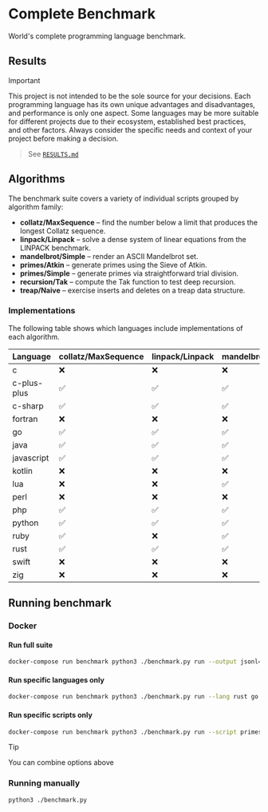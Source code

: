 # Complete Benchmark

World's complete programming language benchmark.

## Results

> [!IMPORTANT]
> This project is not intended to be the sole source for your decisions. Each programming language has its own unique advantages and disadvantages, and performance is only one aspect. Some languages may be more suitable for different projects due to their ecosystem, established best practices, and other factors. Always consider the specific needs and context of your project before making a decision.

> See [`RESULTS.md`](RESULTS.md)

## Algorithms

The benchmark suite covers a variety of individual scripts grouped by algorithm family:

- **collatz/MaxSequence** – find the number below a limit that produces the longest Collatz sequence.
- **linpack/Linpack** – solve a dense system of linear equations from the LINPACK benchmark.
- **mandelbrot/Simple** – render an ASCII Mandelbrot set.
- **primes/Atkin** – generate primes using the Sieve of Atkin.
- **primes/Simple** – generate primes via straightforward trial division.
- **recursion/Tak** – compute the Tak function to test deep recursion.
- **treap/Naive** – exercise inserts and deletes on a treap data structure.

### Implementations

The following table shows which languages include implementations of each algorithm.

| Language | collatz/MaxSequence | linpack/Linpack | mandelbrot/Simple | primes/Atkin | primes/Simple | recursion/Tak | treap/Naive |
|---|---|---|---|---|---|---|---|
| c | ❌ | ❌ | ❌ | ❌ | ✅ | ❌ | ❌ |
| c-plus-plus | ✅ | ✅ | ✅ | ✅ | ✅ | ✅ | ✅ |
| c-sharp | ✅ | ✅ | ✅ | ✅ | ✅ | ✅ | ✅ |
| fortran | ❌ | ❌ | ❌ | ❌ | ✅ | ❌ | ❌ |
| go | ✅ | ✅ | ✅ | ✅ | ✅ | ✅ | ✅ |
| java | ✅ | ✅ | ✅ | ✅ | ✅ | ✅ | ✅ |
| javascript | ✅ | ✅ | ✅ | ✅ | ✅ | ✅ | ✅ |
| kotlin | ❌ | ❌ | ❌ | ❌ | ✅ | ❌ | ✅ |
| lua | ❌ | ❌ | ✅ | ❌ | ✅ | ✅ | ✅ |
| perl | ❌ | ❌ | ❌ | ❌ | ✅ | ✅ | ❌ |
| php | ✅ | ✅ | ✅ | ✅ | ✅ | ✅ | ✅ |
| python | ✅ | ✅ | ✅ | ✅ | ✅ | ✅ | ✅ |
| ruby | ✅ | ❌ | ✅ | ✅ | ✅ | ✅ | ✅ |
| rust | ✅ | ✅ | ✅ | ✅ | ✅ | ✅ | ❌ |
| swift | ❌ | ❌ | ❌ | ✅ | ✅ | ❌ | ❌ |
| zig | ❌ | ❌ | ❌ | ❌ | ✅ | ❌ | ❌ |

## Running benchmark

### Docker

#### Run full suite

```bash
docker-compose run benchmark python3 ./benchmark.py run --output jsonl=./.results/results.jsonl --output markdown=./RESULTS.md
```

#### Run specific languages only

```bash
docker-compose run benchmark python3 ./benchmark.py run --lang rust go php --output jsonl=./.results/results.jsonl --output markdown=./RESULTS.md
```

#### Run specific scripts only

```bash
docker-compose run benchmark python3 ./benchmark.py run --script primes/Simple linpack/Linpack recursion/Tak --output jsonl=./.results/results.jsonl --output markdown=./RESULTS.md
```

> [!TIP]
> You can combine options above

### Running manually

```bash
python3 ./benchmark.py
```
